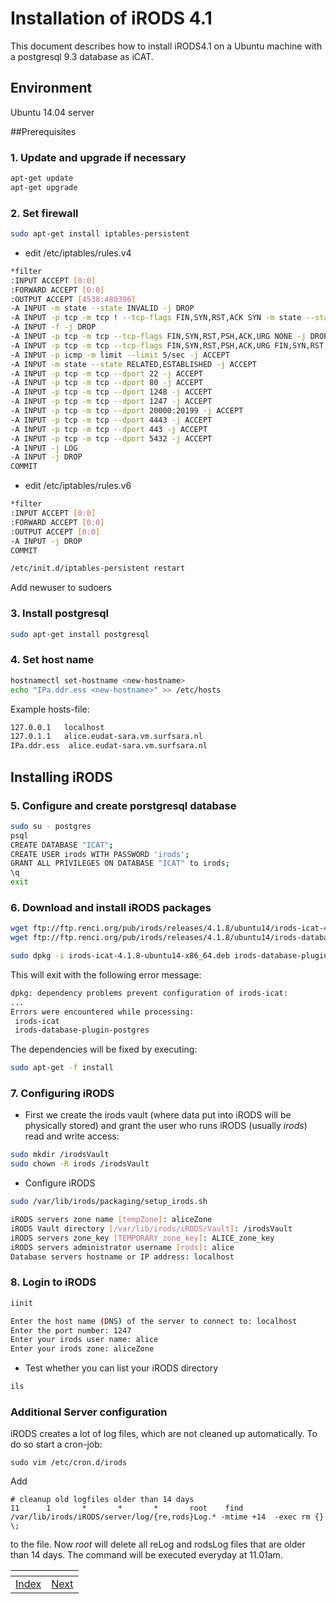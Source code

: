 # Installation of iRODS 4.1
This document describes how to install iRODS4.1 on a Ubuntu machine with a postgresql 9.3 database as iCAT.

## Environment
Ubuntu 14.04 server

##Prerequisites
### 1. Update and upgrade if necessary
```sh
apt-get update
apt-get upgrade
```
### 2. Set firewall
```sh
sudo apt-get install iptables-persistent
```
- edit /etc/iptables/rules.v4
```sh
*filter
:INPUT ACCEPT [0:0]
:FORWARD ACCEPT [0:0]
:OUTPUT ACCEPT [4538:480396]
-A INPUT -m state --state INVALID -j DROP
-A INPUT -p tcp -m tcp ! --tcp-flags FIN,SYN,RST,ACK SYN -m state --state NEW -j DROP
-A INPUT -f -j DROP
-A INPUT -p tcp -m tcp --tcp-flags FIN,SYN,RST,PSH,ACK,URG NONE -j DROP
-A INPUT -p tcp -m tcp --tcp-flags FIN,SYN,RST,PSH,ACK,URG FIN,SYN,RST,PSH,ACK,URG -j DROP
-A INPUT -p icmp -m limit --limit 5/sec -j ACCEPT
-A INPUT -m state --state RELATED,ESTABLISHED -j ACCEPT
-A INPUT -p tcp -m tcp --dport 22 -j ACCEPT
-A INPUT -p tcp -m tcp --dport 80 -j ACCEPT
-A INPUT -p tcp -m tcp --dport 1248 -j ACCEPT
-A INPUT -p tcp -m tcp --dport 1247 -j ACCEPT
-A INPUT -p tcp -m tcp --dport 20000:20199 -j ACCEPT
-A INPUT -p tcp -m tcp --dport 4443 -j ACCEPT
-A INPUT -p tcp -m tcp --dport 443 -j ACCEPT
-A INPUT -p tcp -m tcp --dport 5432 -j ACCEPT
-A INPUT -j LOG
-A INPUT -j DROP
COMMIT
```
- edit /etc/iptables/rules.v6
```sh
*filter
:INPUT ACCEPT [0:0]
:FORWARD ACCEPT [0:0]
:OUTPUT ACCEPT [0:0]
-A INPUT -j DROP
COMMIT
```

```sh
/etc/init.d/iptables-persistent restart
```

Add newuser to sudoers

### 3. Install postgresql
```sh
sudo apt-get install postgresql
```

### 4. Set host name

```sh
hostnamectl set-hostname <new-hostname>
echo "IPa.ddr.ess <new-hostname>" >> /etc/hosts
```
Example hosts-file:
```sh
127.0.0.1   localhost
127.0.1.1   alice.eudat-sara.vm.surfsara.nl
IPa.ddr.ess  alice.eudat-sara.vm.surfsara.nl
```

## Installing iRODS
### 5. Configure and create porstgresql database
```sh
sudo su - postgres
psql
CREATE DATABASE "ICAT";
CREATE USER irods WITH PASSWORD 'irods';
GRANT ALL PRIVILEGES ON DATABASE "ICAT" to irods;
\q
exit
```
### 6. Download and install iRODS packages
```sh
wget ftp://ftp.renci.org/pub/irods/releases/4.1.8/ubuntu14/irods-icat-4.1.8-ubuntu14-x86_64.deb
wget ftp://ftp.renci.org/pub/irods/releases/4.1.8/ubuntu14/irods-database-plugin-postgres-1.8-ubuntu14-x86_64.deb
```

```sh
sudo dpkg -i irods-icat-4.1.8-ubuntu14-x86_64.deb irods-database-plugin-postgres-1.8-ubuntu14-x86_64.deb
```
This will exit with the following error message:
```sh
dpkg: dependency problems prevent configuration of irods-icat:
...
Errors were encountered while processing:
 irods-icat
 irods-database-plugin-postgres
```
The dependencies will be fixed by executing:
```sh
sudo apt-get -f install
```

### 7. Configuring iRODS
- First we create the irods vault (where data put into iRODS will be physically stored) and grant the user who runs iRODS (usually *irods*) read and write access:
```sh
sudo mkdir /irodsVault 
sudo chown -R irods /irodsVault
```

- Configure iRODS
```sh
sudo /var/lib/irods/packaging/setup_irods.sh
```

```sh
iRODS servers zone name [tempZone]: aliceZone
iRODS Vault directory [/var/lib/irods/iRODS/Vault]: /irodsVault
iRODS servers zone_key [TEMPORARY_zone_key]: ALICE_zone_key
iRODS servers administrator username [rods]: alice
Database servers hostname or IP address: localhost
```

### 8. Login to iRODS

```sh
iinit
```

```sh
Enter the host name (DNS) of the server to connect to: localhost
Enter the port number: 1247
Enter your irods user name: alice
Enter your irods zone: aliceZone
```
- Test whether you can list your iRODS directory
```sh
ils
```

### Additional Server configuration
iRODS creates a lot of log files, which are not cleaned up automatically. To do so start a cron-job:
```
sudo vim /etc/cron.d/irods
```
Add
```
# cleanup old logfiles older than 14 days
11      1       *       *       *       root    find /var/lib/irods/iRODS/server/log/{re,rods}Log.* -mtime +14  -exec rm {} \;
```
to the file. 
Now *root* will delete all reLog and rodsLog files that are older than 14 days. The command will be executed everyday at 11.01am.

[]()|[]()
----|----
 [Index](https://github.com/EUDAT-Training/B2SAFE-B2STAGE-Training)  | [Next](https://github.com/EUDAT-Training/B2SAFE-B2STAGE-Training/blob/master/01-iRODS-handson-user.md)
